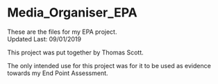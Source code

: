 # Media_Organiser_EPA
<doctype html>

<body style="@import url('https://fonts.googleapis.com/css?family=Happy+Monkey') font-family: 'Happy Monkey', cursive;">

These are the files for my EPA project. </br>
Updated Last: 09/01/2019

This project was put together by Thomas Scott. 

The only intended use for this project was for it to be used as evidence towards my End Point Assessment.

</body>
</html>
